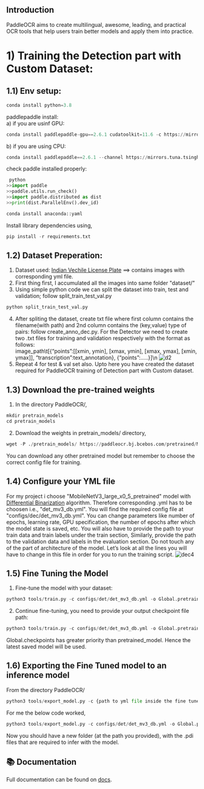 ## Introduction
PaddleOCR aims to create multilingual, awesome, leading, and practical OCR tools that help users train better models and apply them into practice.

# 1) Training the Detection part with Custom Dataset:
## 1.1) Env setup:
```python
conda install python=3.8
```
paddlepaddle install:<br/>
a) if you are usinf GPU:
```python
conda install paddlepaddle-gpu==2.6.1 cudatoolkit=11.6 -c https://mirrors.tuna.tsinghua.edu.cn/anaconda/cloud/Paddle/ -c conda-forge
```
b) if you are using CPU:
```python
conda install paddlepaddle==2.6.1 --channel https://mirrors.tuna.tsinghua.edu.cn/anaconda/cloud/Paddle/
```
check paddle installed properly:
```python	
 python
>>import paddle
>>paddle.utils.run_check()
>>import paddle.distributed as dist
>>print(dist.ParallelEnv().dev_id)
```
```python
conda install anaconda::yaml
```
Install library dependencies using,
```python
pip install -r requirements.txt
```
## 1.2) Dataset Preperation:
1. Dataset used: [Indian Vechile License Plate](https://www.kaggle.com/datasets/saisirishan/indian-vehicle-dataset) ==> contains images with corresponding yml file.
2. First thing first, I accumulated all the images into same folder "dataset/"
3. Using simple python code we can split the dataset into train, test and validation; follow split_train_test_val.py
```python
python split_train_test_val.py
```
4. After spliting the dataset, create txt file where first column contains the filename(with path) and 2nd column contains the (key,value) type of pairs: follow create_anno_dec.py. For the Detector we need to create two .txt files for training and validation respectively with the format as follows:<br/>
image_path\t[{“points”:[[xmin, ymin], [xmax, ymin], [xmax, ymax], [xmin, ymax]], “transcription”:text_annotation}, {“points”:…..}]\n
![d2](https://github.com/user-attachments/assets/d8c8f5a0-ea3c-411e-a110-6617eead70ee)
5. Repeat 4 for test & val set also.
Upto here you have created the dataset required for PaddleOCR training of Detection part with Custom dataset.

## 1.3) Download the pre-trained weights
1. In the directory PaddleOCR/,
```python
mkdir pretrain_models
cd pretrain_models
```
2. Download the weights in pretrain_models/ directory,
```python
wget -P ./pretrain_models/ https://paddleocr.bj.bcebos.com/pretrained/MobileNetV3_large_x0_5_pretrained.pdparams
```
You can download any other pretrained model but remember to choose the correct config file for training.

## 1.4) Configure your YML file
For my project i choose "MobileNetV3_large_x0_5_pretrained" model with [Differential Binarization](https://arxiv.org/pdf/1911.08947) algorithm. Therefore corresponding .yml has to be choosen i.e., "det_mv3_db.yml".
You will find the required config file at "configs/dec/det_mv3_db.yml".
You can change parameters like number of epochs, learning rate, GPU specification, the number of epochs after which the model state is saved, etc. You will also have to provide the path to your train data and train labels under the train section, Similarly, provide the path to the validation data and labels in the evaluation section. Do not touch any of the part of architecture of the model. Let’s look at all the lines you will have to change in this file in order for you to run the training script.
![dec4](https://github.com/user-attachments/assets/df506190-6974-460f-929a-1e303c437dba)


## 1.5) Fine Tuning the Model
1. Fine-tune the model with your dataset:
```python
python3 tools/train.py -c configs/det/det_mv3_db.yml -o Global.pretrained_model=./pretrain_models/pretrain_models/MobileNetV3_large_x0_5_pretrained
```
2. Continue fine-tuning, you need to provide your output checkpoint file path:
```python
python3 tools/train.py -c configs/det/det_mv3_db.yml -o Global.pretrained_model=./pretrain_models/pretrain_models/MobileNetV3_large_x0_5_pretrained Global.checkpoints={path to output model folder}/latest
```
Global.checkpoints has greater priority than pretrained_model. Hence the latest saved model will be used.

## 1.6) Exporting the Fine Tuned model to an inference model
From the directory PaddleOCR/
```python
python3 tools/export_model.py -c {path to yml file inside the fine tuned model folder}  -o Global.pretrained_model={path to model folder} Global.save_inference_dir={path to inference model folder}
```
For me the below code worked,
```python
python3 tools/export_model.py -c configs/det/det_mv3_db.yml -o Global.pretrained_model=./output/db_mv3/best_accuracy Global.save_inference_dir=./output/det_db_inference/
```
Now you should have a new folder (at the path you provided), with the .pdi files that are required to infer with the model.

## 📚 Documentation
Full documentation can be found on [docs](https://paddlepaddle.github.io/PaddleOCR/latest/en/index.html).

